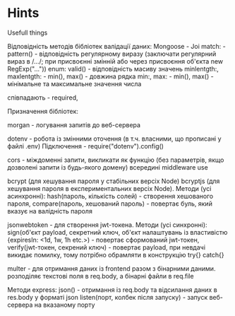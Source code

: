 # Hints
Usefull things

Відповідність методів бібліотек валідації даних:
Mongoose  - Joi
match: - pattern() - відповідність регулярному виразу (заключати регулярний вираз в /.../; при присвоєнні змінній або через присвоєння об'єкта new RegExp("..."))
enum: valid() - відповідність масиву значень
minlentgth:, maxlentgth: - min(), max() - довжина рядка
min:, max: - min(), max() - мінімальне та максимальне значення числа

співпадають - required,

Призначення бібліотек:

morgan - логування запитів до веб-сервера 

dotenv - робота із змінними оточення (в т.ч. власними, що прописані у файлі .env) Підключення - require("dotenv").config()

cors - міждоменні запити, викликати як функцію (без параметрів, якщо дозволені запити із будь-якого домену) всередині middleware use

bcrypt (для хешування пароля у стабільних версіх Node) bcryptjs (для хешування пароля в експериментальних версіх Node). 
Методи (усі асинхронні): hash(пароль, кількість солей) - створення хешованого пароля, compare(пароль, хешований пароль) - повертає буль, який вказує на валідність пароля

jsonwebtoken - для створення jwt-токена. 
Методи (усі синхронні): sign(об'єкт payload, секретний ключ, об'єкт налаштувань із властивістю {expiresIn: <1d, 1w, 1h etc.>) - повертає сформований jwt-токен,
verify(jwt-токен, секрений ключ) - повертає payload, при невдачі викидає помилку, тому потрібно обрамляти в конструкцію try{} catch{}

multer - для отримання даних із frontend разом з бінарними даними. розподіляє текстові поля в req.body, а бінарні файли в req.file

Методи express:
json() - отримання із req.body та відсилання даних в res.body у форматі json
listen(порт, колбек після запуску) - запуск веб-сервера на вказаному порту


